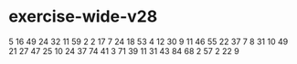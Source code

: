 # exercise-wide-v28
5
16
49
24
32
11
59
2
2
17
7
24
18
53
4
12
30
9
11
46
55
22
37
7
8
31
10
49
21
27
47
25
10
24
37
74
41
3
71
39
11
31
43
84
68
2
57
2
22
9
